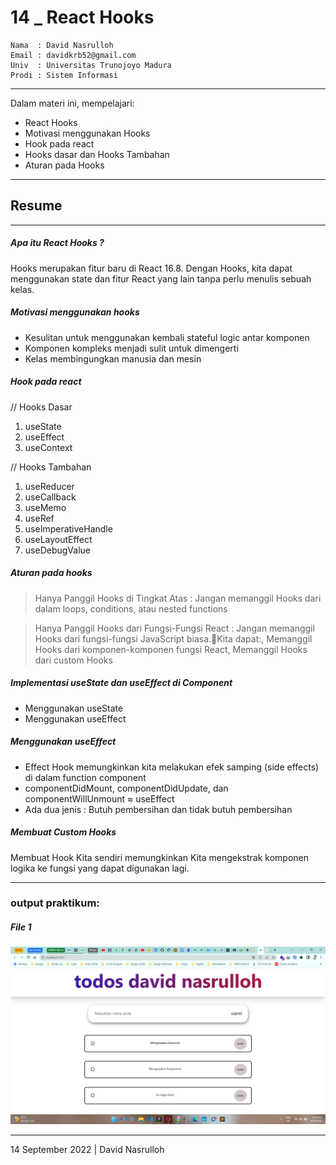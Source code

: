 # 14 \_ React Hooks

```
Nama  : David Nasrulloh
Email : davidkrb52@gmail.com
Univ  : Universitas Trunojoyo Madura
Prodi : Sistem Informasi
```

---

Dalam materi ini, mempelajari:

- React Hooks
- Motivasi menggunakan Hooks
- Hook pada react
- Hooks dasar dan Hooks Tambahan
- Aturan pada Hooks

---

## Resume

---

##### Apa itu React Hooks ?

Hooks merupakan fitur baru di React 16.8. Dengan Hooks, kita dapat menggunakan state dan fitur React yang lain tanpa perlu menulis sebuah kelas.

##### Motivasi menggunakan hooks

- Kesulitan untuk menggunakan kembali stateful logic antar komponen
- Komponen kompleks menjadi sulit untuk dimengerti
- Kelas membingungkan manusia dan mesin

##### Hook pada react

// Hooks Dasar

1. useState
2. useEffect
3. useContext

// Hooks Tambahan

1. useReducer
2. useCallback
3. useMemo
4. useRef
5. useImperativeHandle
6. useLayoutEffect
7. useDebugValue

##### Aturan pada hooks

> Hanya Panggil Hooks di Tingkat Atas : Jangan memanggil Hooks dari dalam loops, conditions, atau nested functions

> Hanya Panggil Hooks dari Fungsi-Fungsi React : Jangan memanggil Hooks dari fungsi-fungsi JavaScript biasa.Kita dapat:, Memanggil Hooks dari komponen-komponen fungsi React, Memanggil Hooks dari custom Hooks

##### Implementasi useState dan useEffect di Component

- Menggunakan useState
- Menggunakan useEffect

##### Menggunakan useEffect

- Effect Hook memungkinkan kita melakukan efek samping (side effects) di dalam function component
- componentDidMount, componentDidUpdate, dan componentWillUnmount ≈ useEffect
- Ada dua jenis : Butuh pembersihan dan tidak butuh pembersihan

##### Membuat Custom Hooks

Membuat Hook Kita sendiri memungkinkan Kita mengekstrak komponen logika ke fungsi yang dapat digunakan lagi.

---

### output praktikum:

##### File 1

![file1](./screenshots/prak1.png)

---

14 September 2022 | David Nasrulloh

